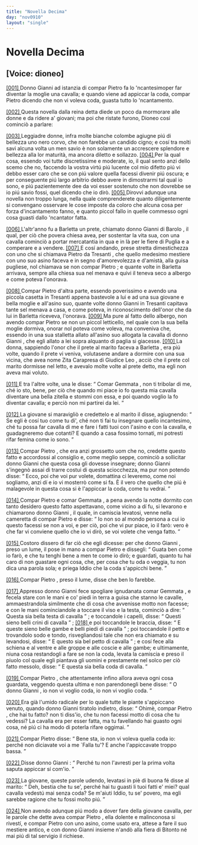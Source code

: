 ```yaml
---
title: "Novella Decima"
day: "nov0910"
layout: "single"
---
```

<div id="nov0910" type="novella" who="dioneo">
 <h1>
  Novella Decima
 </h1>
 <p>
  <h2>
   [Voice: dioneo]
  </h2>
 </p>
 <argument>
  <p>
   <a href="{{ site.baseurl }}enDecameron/nov0910#p09100001">
    [001]
   </a>
   Donno
   <name persref="giovannidibarolo" type="person">
    Gianni
   </name>
   ad istanzia di compar
   <name persref="pietrodatresanti" type="person">
    Pietro
   </name>
   fa lo 'ncantesimoper far diventar la moglie una cavalla; e quando viene ad appiccar la coda, compar
   <name persref="pietrodatresanti" type="person">
    Pietro
   </name>
   dicendo che non vi voleva coda, guasta tutto lo 'ncantamento.
  </p>
 </argument>
 <div3 type="commentary" who="author">
  <p>
   <a href="{{ site.baseurl }}enDecameron/nov0910#p09100002">
    [002]
   </a>
   Questa novella dalla
   <name persref="emilia" type="person">
    reina
   </name>
   detta diede un poco da mormorare alle donne e da ridere a' giovani; ma poi che ristate furono,
   <name persref="dioneo" type="person">
    Dioneo
   </name>
   cos&iacute; cominci&ograve; a parlare:
  </p>
 </div3>
 <div3 type="commentary" who="dioneo">
  <p>
   <a href="{{ site.baseurl }}enDecameron/nov0910#p09100003">
    [003]
   </a>
   Leggiadre donne, infra molte bianche colombe agiugne pi&uacute; di bellezza uno nero corvo, che non farebbe un candido cigno; e cos&iacute; tra molti savi alcuna volta un men savio &egrave; non solamente un accrescere splendore e bellezza alla lor maturit&agrave;, ma ancora diletto e sollazzo.
   <a href="{{ site.baseurl }}enDecameron/nov0910#p09100004">
    [004]
   </a>
   Per la qual cosa, essendo voi tutte discretissime e moderate, io, il qual sento anzi dello scemo che no, faccendo la vostra virt&uacute; pi&uacute; lucente col mio difetto pi&uacute; vi debbo esser caro che se con pi&uacute; valore quella facessi divenir pi&uacute; oscura; e per conseguente pi&uacute; largo arbitrio debbo avere in dimostrarmi tal qual io sono, e pi&uacute; pazientemente dee da voi esser sostenuto che non dovrebbe se io pi&uacute; savio fossi, quel dicendo che io dir&ograve;.
   <a href="{{ site.baseurl }}enDecameron/nov0910#p09100005">
    [005]
   </a>
   Dirovvi adunque una novella non troppo lunga, nella quale comprenderete quanto diligentemente si convengano osservare le cose imposte da coloro che alcuna cosa per forza d'incantamento fanno, e quanto piccol fallo in quelle commesso ogni cosa guasti dallo 'ncantator fatta.
  </p>
 </div3>
 <p>
  <a href="{{ site.baseurl }}enDecameron/nov0910#p09100006">
   [006]
  </a>
  L'altr'anno fu a
  <name placeref="barletta" type="place">
   Barletta
  </name>
  un prete, chiamato donno
  <name persref="giovannidibarolo" type="person">
   Gianni di Barolo
  </name>
  , il qual, per ci&ograve; che povera chiesa avea, per sostentar la vita sua, con una cavalla cominci&ograve; a portar mercatantia in qua e in l&agrave; per le fiere di
  <name placeref="puglia" type="place">
   Puglia
  </name>
  e a comperare e a vendere.
  <a href="{{ site.baseurl }}enDecameron/nov0910#p09100007">
   [007]
  </a>
  E cos&iacute; andando, prese stretta dimestichezza con uno che si chiamava
  <name persref="pietrodatresanti" type="person">
   Pietro da Tresanti
  </name>
  , che quello medesimo mestiere con uno suo asino faceva e in segno d'amorevolezza e d'amist&agrave;, alla guisa pugliese, nol chiamava se non compar
  <name persref="pietrodatresanti" type="person">
   Pietro
  </name>
  ; e quante volte in
  <name placeref="barletta" type="place">
   Barletta
  </name>
  arrivava, sempre alla chiesa sua nel menava e quivi il teneva seco a albergo e come poteva l'onorava.
 </p>
 <p>
  <a href="{{ site.baseurl }}enDecameron/nov0910#p09100008">
   [008]
  </a>
  Compar
  <name persref="pietrodatresanti" type="person">
   Pietro
  </name>
  d'altra parte, essendo poverissimo e avendo una piccola casetta in
  <name placeref="tresanti" type="place">
   Tresanti
  </name>
  appena bastevole a lui e ad una sua giovane e bella moglie e all'asino suo, quante volte donno
  <name persref="giovannidibarolo" type="person">
   Gianni
  </name>
  in
  <name placeref="tresanti" type="place">
   Tresanti
  </name>
  capitava tante sel menava a casa, e come poteva, in riconoscimento dell'onor che da lui in
  <name placeref="barletta" type="place">
   Barletta
  </name>
  riceveva, l'onorava.
  <a href="{{ site.baseurl }}enDecameron/nov0910#p09100009">
   [009]
  </a>
  Ma pure al fatto dello albergo, non avendo compar
  <name persref="pietrodatresanti" type="person">
   Pietro
  </name>
  se non un piccol letticello, nel quale con la sua bella moglie dormiva, onorar nol poteva come voleva, ma conveniva che, essendo in una sua stalletta allato all'asino suo allogata la cavalla di donno
  <name persref="giovannidibarolo" type="person">
   Gianni
  </name>
  , che egli allato a lei sopra alquanto di paglia si giacesse.
  <a href="{{ site.baseurl }}enDecameron/nov0910#p09100010">
   [010]
  </a>
  La donna, sappiendo l'onor che il prete al marito faceva a
  <name placeref="barletta" type="place">
   Barletta
  </name>
  , era pi&uacute; volte, quando il prete vi veniva, volutasene andare a dormire con una sua vicina, che avea nome
  <name persref="zitacarapresa" type="person">
   Zita Carapresa di Giudice Leo
  </name>
  , acci&ograve; che il prete col marito dormisse nel letto, e avevalo molte volte al prete detto, ma egli non aveva mai voluto.
 </p>
 <p>
  <a href="{{ site.baseurl }}enDecameron/nov0910#p09100011">
   [011]
  </a>
  E tra l'altre volte, una le disse:
  <q direct="unspecified" who="giovannidibarolo">
   Comar
   <name persref="gemmata" type="person">
    Gemmata
   </name>
   , non ti tribolar di me, ch&eacute; io sto, bene, per ci&ograve; che quando mi piace io fo questa mia cavalla diventare una bella zitella e stommi con essa, e poi quando voglio la fo diventar cavalla; e perci&ograve; non mi partirei da lei.
  </q>
 </p>
 <p>
  <a href="{{ site.baseurl }}enDecameron/nov0910#p09100012">
   [012]
  </a>
  La giovane si maravigli&ograve; e credettelo e al marito il disse, agiugnendo:
  <q direct="unspecified" who="gemmata">
   Se egli &egrave; cos&iacute; tuo come tu di', ch&eacute; non ti fai tu insegnare quello incantesimo, ch&eacute; tu possa far cavalla di me e fare i fatti tuoi con l'asino e con la cavalla, e guadagneremo due cotanti? E quando a casa fossimo tornati, mi potresti rifar femina come io sono.
  </q>
 </p>
 <p>
  <a href="{{ site.baseurl }}enDecameron/nov0910#p09100013">
   [013]
  </a>
  Compar
  <name persref="pietrodatresanti" type="person">
   Pietro
  </name>
  , che era anzi grossetto uom che no, credette questo fatto e accordossi al consiglio e, come meglio seppe, cominci&ograve; a sollicitar donno
  <name persref="giovannidibarolo" type="person">
   Gianni
  </name>
  che questa cosa gli dovesse insegnare; donno
  <name persref="giovannidibarolo" type="person">
   Gianni
  </name>
  s'ingegn&ograve; assai di trarre costui di questa sciocchezza, ma pur non potendo disse:
  <q direct="unspecified" who="giovannidibarolo">
   Ecco, poi che voi pur volete, domattina ci leveremo, come noi sogliamo, anzi d&iacute; e io vi mosterr&ograve; come si fa. &Egrave; il vero che quello che pi&uacute; &egrave; malagevole in questa cosa si &egrave; l'appiccar la coda, come tu vedrai.
  </q>
 </p>
 <p>
  <a href="{{ site.baseurl }}enDecameron/nov0910#p09100014">
   [014]
  </a>
  Compar
  <name persref="pietrodatresanti" type="person">
   Pietro
  </name>
  e comar
  <name persref="gemmata" type="person">
   Gemmata
  </name>
  , a pena avendo la notte dormito con tanto desidero questo fatto aspettavano, come vicino a d&iacute; fu, si levarono e chiamarono donno
  <name persref="giovannidibarolo" type="person">
   Gianni
  </name>
  , il quale, in camiscia levatosi, venne nella cameretta di compar
  <name persref="pietrodatresanti" type="person">
   Pietro
  </name>
  e disse:
  <q direct="unspecified" who="giovannidibarolo">
   Io non so al mondo persona a cui io questo facessi se non a voi, e per ci&ograve;, poi che vi pur piace, io il far&ograve;: vero &egrave; che far vi conviene quello che io vi dir&ograve;, se voi volete che venga fatto.
  </q>
 </p>
 <p>
  <a href="{{ site.baseurl }}enDecameron/nov0910#p09100015">
   [015]
  </a>
  Costoro dissero di far ci&ograve; che egli dicesse: per che donno
  <name persref="giovannidibarolo" type="person">
   Gianni
  </name>
  , preso un lume, il pose in mano a compar
  <name persref="pietrodatresanti" type="person">
   Pietro
  </name>
  e dissegli:
  <q direct="unspecified" who="giovannidibarolo">
   Guata ben come io far&ograve;, e che tu tenghi bene a men te come io dir&ograve;; e guardati, quanto tu hai caro di non guastare ogni cosa, che, per cosa che tu oda o veggia, tu non dica una parola sola; e priega Iddio che la coda s'appicchi bene.
  </q>
 </p>
 <p>
  <a href="{{ site.baseurl }}enDecameron/nov0910#p09100016">
   [016]
  </a>
  Compar
  <name persref="pietrodatresanti" type="person">
   Pietro
  </name>
  , preso il lume, disse che ben lo farebbe.
 </p>
 <p>
  <a href="{{ site.baseurl }}enDecameron/nov0910#p09100017">
   [017]
  </a>
  Appresso donno
  <name persref="giovannidibarolo" type="person">
   Gianni
  </name>
  fece spogliare ignudanata comar
  <name persref="gemmata" type="person">
   Gemmata
  </name>
  , e fecela stare con le mani e co' piedi in terra a guisa che stanno le cavalle, ammaestrandola similmente che di cosa che avvenisse motto non facesse; e con le mani cominciandole a toccare il viso e la testa, cominci&ograve; a dire:
  <q direct="unspecified" who="giovannidibarolo">
   Questa sia bella testa di cavalla
  </q>
  ; e toccandole i capelli, disse:
  <q direct="unspecified" who="giovannidibarolo">
   Questi sieno belli crini di cavalla
  </q>
  ;
  <a href="{{ site.baseurl }}enDecameron/nov0910#p09100018">
   [018]
  </a>
  e poi toccandole le braccia, disse:
  <q direct="unspecified" who="giovannidibarolo">
   E queste sieno belle gambe e belli piedi di cavalla
  </q>
  ; poi toccandole il petto e trovandolo sodo e tondo, risvegliandosi tale che non era chiamato e su levandosi, disse:
  <q direct="unspecified" who="giovannidibarolo">
   E questo sia bel petto di cavalla
  </q>
  ; e cos&iacute; fece alla schiena e al ventre e alle groppe e alle coscie e alle gambe; e ultimamente, niuna cosa restandogli a fare se non la coda, levata la camiscia e preso il piuolo col quale egli piantava gli uomini e prestamente nel solco per ci&ograve; fatto messolo, disse:
  <q direct="unspecified" who="giovannidibarolo">
   E questa sia bella coda di cavalla.
  </q>
 </p>
 <p>
  <a href="{{ site.baseurl }}enDecameron/nov0910#p09100019">
   [019]
  </a>
  Compar
  <name persref="pietrodatresanti" type="person">
   Pietro
  </name>
  , che attentamente infino allora aveva ogni cosa guardata, veggendo questa ultima e non parendonegli bene disse:
  <q direct="unspecified" who="pietrodatresanti">
   O donno
   <name persref="giovannidibarolo" type="person">
    Gianni
   </name>
   , io non vi voglio coda, io non vi voglio coda.
  </q>
 </p>
 <p>
  <a href="{{ site.baseurl }}enDecameron/nov0910#p09100020">
   [020]
  </a>
  Era gi&agrave; l'umido radicale per lo quale tutte le piante s'appiccano venuto, quando donno
  <name persref="giovannidibarolo" type="person">
   Gianni
  </name>
  tiratolo indietro, disse:
  <q direct="unspecified" who="giovannidibarolo">
   Ohim&egrave;, compar
   <name persref="pietrodatresanti" type="person">
    Pietro
   </name>
   , che hai tu fatto? non ti diss'io, che tu non facessi motto di cosa che tu vedessi? La cavalla era per esser fatta, ma tu favellando hai guasto ogni cosa, n&eacute; pi&uacute; ci ha modo di poterla rifare oggimai.
  </q>
 </p>
 <p>
  <a href="{{ site.baseurl }}enDecameron/nov0910#p09100021">
   [021]
  </a>
  Compar
  <name persref="pietrodatresanti" type="person">
   Pietro
  </name>
  disse:
  <q direct="unspecified" who="pietrodatresanti">
   Bene sta, io non vi voleva quella coda io: perch&eacute; non diciavate voi a me `Falla tu'? E anche l'appiccavate troppo bassa.
  </q>
 </p>
 <p>
  <a href="{{ site.baseurl }}enDecameron/nov0910#p09100022">
   [022]
  </a>
  Disse donno
  <name persref="giovannidibarolo" type="person">
   Gianni
  </name>
  :
  <q direct="unspecified" who="giovannidibarolo">
   Perch&eacute; tu non l'avresti per la prima volta saputa appiccar s&iacute; com'io.
  </q>
 </p>
 <p>
  <a href="{{ site.baseurl }}enDecameron/nov0910#p09100023">
   [023]
  </a>
  La giovane, queste parole udendo, levatasi in pi&egrave; di buona f&eacute; disse al marito:
  <q direct="unspecified" who="gemmata">
   Deh, bestia che tu se', perch&eacute; hai tu guasti li tuoi fatti e' miei? qual cavalla vedest&uacute; mai senza coda? Se m'aiuti Iddio, tu se' povero, ma egli sarebbe ragione che tu fossi molto pi&uacute;.
  </q>
 </p>
 <p>
  <a href="{{ site.baseurl }}enDecameron/nov0910#p09100024">
   [024]
  </a>
  Non avendo adunque pi&uacute; modo a dover fare della giovane cavalla, per le parole che dette avea compar
  <name persref="pietrodatresanti" type="person">
   Pietro
  </name>
  , ella dolente e malinconosa si rivest&iacute;, e compar
  <name persref="pietrodatresanti" type="person">
   Pietro
  </name>
  con uno asino, come usato era, attese a fare il suo mestiere antico, e con donno
  <name persref="giovannidibarolo" type="person">
   Gianni
  </name>
  insieme n'and&ograve; alla fiera di
  <name placeref="bitonto" type="place">
   Bitonto
  </name>
  n&eacute; mai pi&uacute; di tal servigio il richiese.
 </p>
</div>